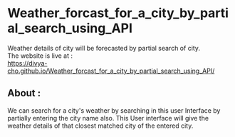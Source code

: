 # Weather_forcast_for_a_city_by_partial_search_using_API
Weather details of city will be forecasted by partial search of city.  
The website is live at :  
 https://divya-cho.github.io/Weather_forcast_for_a_city_by_partial_search_using_API/
## About :  
We can search for a city's weather by searching in this user Interface by partially entering the city name also. This User interface will give the weather details of that closest matched city of the entered city.

